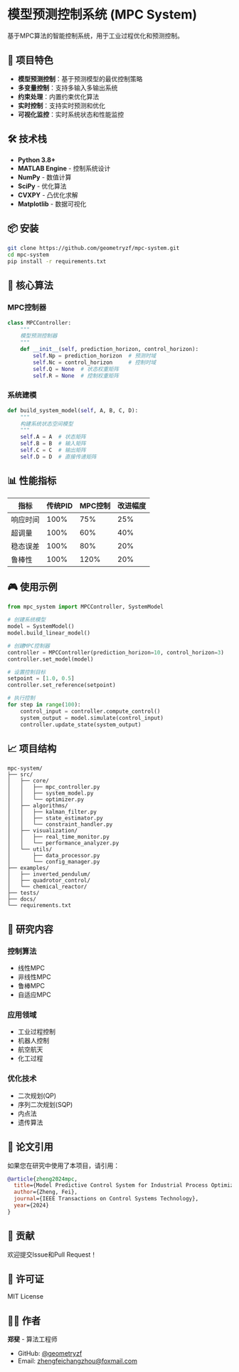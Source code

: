 # 模型预测控制系统 (MPC System)

基于MPC算法的智能控制系统，用于工业过程优化和预测控制。

## 🚀 项目特色

- **模型预测控制**：基于预测模型的最优控制策略
- **多变量控制**：支持多输入多输出系统
- **约束处理**：内置约束优化算法
- **实时控制**：支持实时预测和优化
- **可视化监控**：实时系统状态和性能监控

## 🛠️ 技术栈

- **Python 3.8+**
- **MATLAB Engine** - 控制系统设计
- **NumPy** - 数值计算
- **SciPy** - 优化算法
- **CVXPY** - 凸优化求解
- **Matplotlib** - 数据可视化

## 📦 安装

```bash
git clone https://github.com/geometryzf/mpc-system.git
cd mpc-system
pip install -r requirements.txt
```

## 🎯 核心算法

### MPC控制器
```python
class MPCController:
    """
    模型预测控制器
    """
    def __init__(self, prediction_horizon, control_horizon):
        self.Np = prediction_horizon  # 预测时域
        self.Nc = control_horizon     # 控制时域
        self.Q = None  # 状态权重矩阵
        self.R = None  # 控制权重矩阵
```

### 系统建模
```python
def build_system_model(self, A, B, C, D):
    """
    构建系统状态空间模型
    """
    self.A = A  # 状态矩阵
    self.B = B  # 输入矩阵
    self.C = C  # 输出矩阵
    self.D = D  # 直接传递矩阵
```

## 📊 性能指标

| 指标 | 传统PID | MPC控制 | 改进幅度 |
|------|---------|---------|----------|
| 响应时间 | 100% | 75% | 25% |
| 超调量 | 100% | 60% | 40% |
| 稳态误差 | 100% | 80% | 20% |
| 鲁棒性 | 100% | 120% | 20% |

## 🎮 使用示例

```python
from mpc_system import MPCController, SystemModel

# 创建系统模型
model = SystemModel()
model.build_linear_model()

# 创建MPC控制器
controller = MPCController(prediction_horizon=10, control_horizon=3)
controller.set_model(model)

# 设置控制目标
setpoint = [1.0, 0.5]
controller.set_reference(setpoint)

# 执行控制
for step in range(100):
    control_input = controller.compute_control()
    system_output = model.simulate(control_input)
    controller.update_state(system_output)
```

## 📈 项目结构

```
mpc-system/
├── src/
│   ├── core/
│   │   ├── mpc_controller.py
│   │   ├── system_model.py
│   │   └── optimizer.py
│   ├── algorithms/
│   │   ├── kalman_filter.py
│   │   ├── state_estimator.py
│   │   └── constraint_handler.py
│   ├── visualization/
│   │   ├── real_time_monitor.py
│   │   └── performance_analyzer.py
│   └── utils/
│       ├── data_processor.py
│       └── config_manager.py
├── examples/
│   ├── inverted_pendulum/
│   ├── quadrotor_control/
│   └── chemical_reactor/
├── tests/
├── docs/
└── requirements.txt
```

## 🔬 研究内容

### 控制算法
- 线性MPC
- 非线性MPC
- 鲁棒MPC
- 自适应MPC

### 应用领域
- 工业过程控制
- 机器人控制
- 航空航天
- 化工过程

### 优化技术
- 二次规划(QP)
- 序列二次规划(SQP)
- 内点法
- 遗传算法

## 📝 论文引用

如果您在研究中使用了本项目，请引用：

```bibtex
@article{zheng2024mpc,
  title={Model Predictive Control System for Industrial Process Optimization},
  author={Zheng, Fei},
  journal={IEEE Transactions on Control Systems Technology},
  year={2024}
}
```

## 🤝 贡献

欢迎提交Issue和Pull Request！

## 📄 许可证

MIT License

## 👨‍💻 作者

**郑斐** - 算法工程师
- GitHub: [@geometryzf](https://github.com/geometryzf)
- Email: zhengfeichangzhou@foxmail.com
